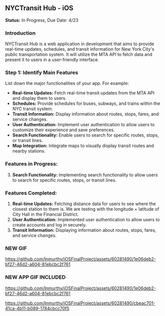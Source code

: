 ## NYCTransit Hub - iOS 

**Status:** In Progress, Due Date: 4/23  


### Introduction

NYCTransit Hub is a web application in development that aims to provide real-time updates, schedules, and transit information for New York City's public transportation system. It will utilize the MTA API to fetch data and present it to users in a user-friendly interface.

### Step 1: Identify Main Features

List down the major functionalities of your app. For example:

- **Real-time Updates:** Fetch real-time transit updates from the MTA API and display them to users.
- **Schedules:** Provide schedules for buses, subways, and trains within the NYC transit system.
- **Transit Information:** Display information about routes, stops, fares, and service changes.
- **User Authentication:** Implement user authentication to allow users to customize their experience and save preferences.
- **Search Functionality:** Enable users to search for specific routes, stops, or transit lines.
- **Map Integration:** Integrate maps to visually display transit routes and nearby stations.

### Features in Progress:

3. **Search Functionality:** Implementing search functionality to allow users to search for specific routes, stops, or transit lines.

### Features Completed:

1. **Real-time Updates:** Fetching distance data for users to see where the closest station to them is. We are testing with the longitude + latitude of City Hall in the Financial District. 
2. **User Authentication:** Implemented user authentication to allow users to create accounts and log in securely.
3. **Transit Information:** Displaying information about routes, stops, fares, and service changes.


### NEW GIF
https://github.com/lnmurthy/iOSFinalProject/assets/60281490/1e06deb2-bf27-46d2-a604-81ebcbc2f761


### NEW APP GIF INCLUDED
https://github.com/lnmurthy/iOSFinalProject/assets/60281490/1e06deb2-bf27-46d2-a604-81ebcbc2f761


https://github.com/lnmurthy/iOSFinalProject/assets/60281490/cbeac701-41ca-4b11-b089-1784cbcc70f5

